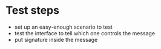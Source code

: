 # Test steps

+ set up an easy-enough scenario to test
+ test the interface to tell which one controls the message
+ put signature inside the message